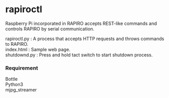 # rapiroctl 
 Raspberry Pi incorporated in RAPIRO accepts REST-like commands and controls RAPIRO by serial communication.  
   
 rapiroctl.py : A process that accepts HTTP requests and throws commands to RAPIRO.  
 index.html   : Sample web page.  
 shutdownd.py : Press and hold tact switch to start shutdown process.  
### Requirement
Bottle  
Python3  
mjpg_streamer  
